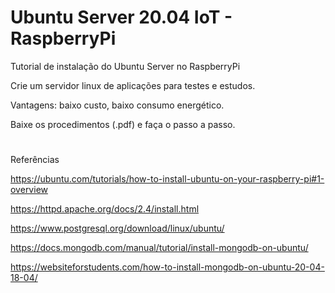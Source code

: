 ﻿# Ubuntu Server 20.04 IoT - RaspberryPi

Tutorial de instalação do Ubuntu Server no RaspberryPi

Crie um servidor linux de aplicações para testes e estudos.

Vantagens: baixo custo, baixo consumo energético.

Baixe os procedimentos (.pdf) e faça o passo a passo.

# 
# 
# 


Referências

https://ubuntu.com/tutorials/how-to-install-ubuntu-on-your-raspberry-pi#1-overview

https://httpd.apache.org/docs/2.4/install.html

https://www.postgresql.org/download/linux/ubuntu/

https://docs.mongodb.com/manual/tutorial/install-mongodb-on-ubuntu/

https://websiteforstudents.com/how-to-install-mongodb-on-ubuntu-20-04-18-04/
